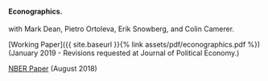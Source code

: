 ---
---

#### Econographics.

with Mark Dean, Pietro Ortoleva, Erik Snowberg, and Colin Camerer.

[Working Paper]({{ site.baseurl }}{% link assets/pdf/econographics.pdf %}) (January 2019 - Revisions requested at Journal of Political Economy.)

[NBER Paper](https://www.nber.org/papers/w24931) (August 2018)
